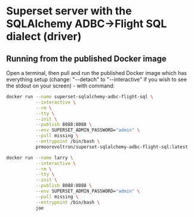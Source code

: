 # Superset server with the SQLAlchemy ADBC->Flight SQL dialect (driver)

## Running from the published Docker image

Open a terminal, then pull and run the published Docker image which has everything setup (change: "--detach" to "--interactive" if you wish to see the stdout on your screen) - with command:

```bash
docker run --name superset-sqlalchemy-adbc-flight-sql \
           --interactive \
           --rm \
           --tty \
           --init \
           --publish 8088:8088 \
           --env SUPERSET_ADMIN_PASSWORD="admin" \
           --pull missing \
           --entrypoint /bin/bash \
           prmoorevoltron/superset-sqlalchemy-adbc-flight-sql:latest
````

```bash
docker run --name larry \
           --interactive \
           --rm \
           --tty \
           --init \
           --publish 8088:8088 \
           --env SUPERSET_ADMIN_PASSWORD="admin" \
           --pull missing \
           --entrypoint /bin/bash \
           joe
````
